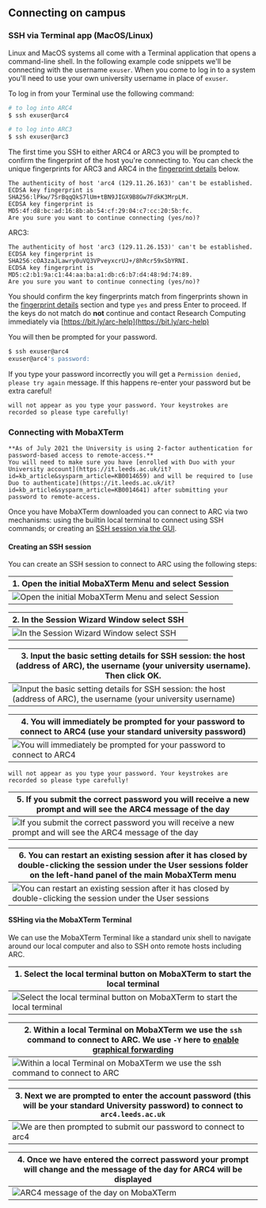 ## Connecting on campus

### SSH via Terminal app (MacOS/Linux)

Linux and MacOS systems all come with a Terminal application that opens a command-line shell. In the following example code snippets we'll be connecting with the username `exuser`. When you come to log in to a system you'll need to use your own university username in place of `exuser`.

To log in from your Terminal use the following command:

```bash
# to log into ARC4
$ ssh exuser@arc4

# to log into ARC3
$ ssh exuser@arc3
```

The first time you SSH to either ARC4 or ARC3 you will be prompted to confirm the fingerprint of the host you're connecting to. You can check the unique fingerprints for ARC3 and ARC4 in the [fingerprint details](#fingerprint-details) below.

```
The authenticity of host 'arc4 (129.11.26.163)' can't be established.
ECDSA key fingerprint is SHA256:lPkw/7SrBqqQkS7lUm+tBN9JIGX9B8Gw7FdkK3MrpLM.
ECDSA key fingerprint is MD5:4f:d8:bc:ad:16:8b:ab:54:cf:29:04:c7:cc:20:5b:fc.
Are you sure you want to continue connecting (yes/no)?
```

ARC3:

```
The authenticity of host 'arc3 (129.11.26.153)' can't be established.
ECDSA key fingerprint is SHA256:cOA3zaJLawry0uVQ3VPveyxcrUJ+/8hRcr59xSbYRNI.
ECDSA key fingerprint is MD5:c2:b1:9a:c1:44:aa:ba:a1:db:c6:b7:d4:48:9d:74:89.
Are you sure you want to continue connecting (yes/no)?
```

You should confirm the key fingerprints match from fingerprints shown in the [fingerprint details](#fingerprint-details) section and type `yes` and press Enter to proceed.
If the keys do not match do **not** continue and contact Research Computing immediately via [https://bit.ly/arc-help](https://bit.ly/arc-help)

You will then be prompted for your password.

```bash
$ ssh exuser@arc4
exuser@arc4's password:
```

If you type your password incorrectly you will get a `Permission denied, please try again` message.
If this happens re-enter your password but be extra careful!

```{note} For security placeholder characters (like an asterisk)
will not appear as you type your password. Your keystrokes are recorded so please type carefully!
```

### Connecting with MobaXTerm

```{warning}
**As of July 2021 the University is using 2-factor authentication for password-based access to remote-access.**
You will need to make sure you have [enrolled with Duo with your University account](https://it.leeds.ac.uk/it?id=kb_article&sysparm_article=KB0014659) and will be required to [use Duo to authenticate](https://it.leeds.ac.uk/it?id=kb_article&sysparm_article=KB0014641) after submitting your password to remote-access.
```

Once you have MobaXTerm downloaded you can connect to ARC via two mechanisms: using the builtin local terminal to connect using SSH commands; or creating an [SSH session via the GUI](#creating-an-ssh-session).

#### Creating an SSH session

You can create an SSH session to connect to ARC using the following steps:

| 1. Open the initial MobaXTerm Menu and select Session                                                  |
| ------------------------------------------------------------------------------------------------------ |
| ![Open the initial MobaXTerm Menu and select Session](../../assets/img/logon/offcampus/mobaXTerm1.png) |

| 2. In the Session Wizard Window select SSH                                                  |
| ------------------------------------------------------------------------------------------- |
| ![In the Session Wizard Window select SSH](../../assets/img/logon/offcampus/mobaXTerm2.png) |

| 3. Input the basic setting details for SSH session: the host (address of ARC), the username (your university username). Then click OK.                                  |
| ----------------------------------------------------------------------------------------------------------------------------------------------------------------------- |
| ![Input the basic setting details for SSH session: the host (address of ARC), the username (your university username)](../../assets/img/logon/offcampus/mobaXTerm3.png) |

| 4. You will immediately be prompted for your password to connect to ARC4 (use your standard university password)                       |
| -------------------------------------------------------------------------------------------------------------------------------------- |
| ![You will immediately be prompted for your password to connect to ARC4](../../assets/img/logon/campus/mobaXTerm-session-password.png) |

```{note} For security placeholder characters
will not appear as you type your password. Your keystrokes are recorded so please type carefully!
```

| 5. If you submit the correct password you will receive a new prompt and will see the ARC4 message of the day                                                            |
| ----------------------------------------------------------------------------------------------------------------------------------------------------------------------- |
| ![If you submit the correct password you will receive a new prompt and will see the ARC4 message of the day ](../../assets/img/logon/campus/mobaXTerm-session-motd.png) |

| 6. You can restart an existing session after it has closed by double-clicking the session under the User sessions folder on the left-hand panel of the main MobaXTerm menu |
| -------------------------------------------------------------------------------------------------------------------------------------------------------------------------- |
| ![You can restart an existing session after it has closed by double-clicking the session under the User sessions](../../assets/img/logon/offcampus/mobaXTerm9.png)         |

#### SSHing via the MobaXTerm Terminal

We can use the MobaXTerm Terminal like a standard unix shell to navigate around our local computer and also to SSH onto remote hosts including ARC.

| 1. Select the local terminal button on MobaXTerm to start the local terminal                                                |
| --------------------------------------------------------------------------------------------------------------------------- |
| ![Select the local terminal button on MobaXTerm to start the local terminal](../../assets/img/logon/offcampus/mobaSSH6.png) |

| 2. Within a local Terminal on MobaXTerm we use the `ssh` command to connect to ARC. We use `-Y` here to [enable graphical forwarding](./x11-graphics) |
| ----------------------------------------------------------------------------------------------------------------------------------------------------- |
| ![Within a local Terminal on MobaXTerm we use the `ssh` command to connect to ARC](../../assets/img/logon/campus/mobaSSH-ssh-cmd.png)                 |

| 3. Next we are prompted to enter the account password (this will be your standard University password) to connect to `arc4.leeds.ac.uk` |
| --------------------------------------------------------------------------------------------------------------------------------------- |
| ![We are then prompted to submit our password to connect to arc4](../../assets/img/logon/campus/mobaSSH-ssh-password.png)               |

| 4. Once we have entered the correct password your prompt will change and the message of the day for ARC4 will be displayed |
| -------------------------------------------------------------------------------------------------------------------------- |
| ![ARC4 message of the day on MobaXTerm](../../assets/img/logon/campus/mobaSSH-ssh-motd.png)                                |
